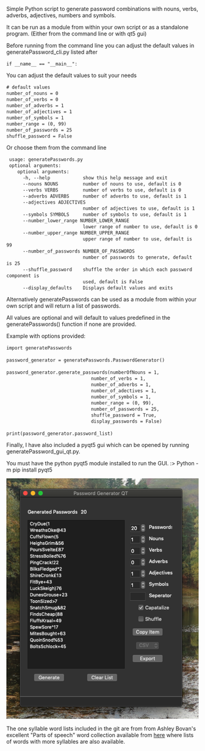 ﻿Simple Python script to generate password combinations with nouns, verbs, adverbs, adjectives, numbers and symbols.

 It can be run as a module from within your own script or as a standalone program. (Either from the command line or with 
 qt5 gui)

 Before running from the command line you can adjust the default values in generatePassword_cli.py listed after
 

    if __name__ == "__main__":

  You can adjust the default values to suit your needs

   
 
    # default values  
    number_of_nouns = 0 
    number_of_verbs = 0  
    number_of_adverbs = 1  
    number_of_adjectives = 1 
    number_of_symbols = 1  
    number_range = (0, 99) 
    number_of_passwords = 25 
    shuffle_password = False

Or choose them from the command line
  

     usage: generatePasswords.py  
     optional arguments:
        optional arguments:
          -h, --help            show this help message and exit
          --nouns NOUNS         number of nouns to use, default is 0
          --verbs VERBS         number of verbs to use, default is 0
          --adverbs ADVERBS     number of adverbs to use, default is 1
          --adjectives ADJECTIVES
                                number of adjectives to use, default is 1
          --symbols SYMBOLS     number of symbols to use, default is 1
          --number_lower_range NUMBER_LOWER_RANGE
                                lower range of number to use, default is 0
          --number_upper_range NUMBER_UPPER_RANGE
                                upper range of number to use, default is 99
          --number_of_passwords NUMBER_OF_PASSWORDS
                                number of passwords to generate, default is 25
          --shuffle_password    shuffle the order in which each password component is
                                used, default is False
          --display_defaults    Displays default values and exits
    

   
 Alternatively generatePasswords can be used as a module from within your own script and will return a list of passwords.
 
 All values are optional and will default to values predefined in the generatePasswords() function if none are provided.
 
 Example with options provided:
 

    import generatePasswords
    
    password_generator = generatePasswords.PasswordGenerator()

    password_generator.generate_passwords(numberOfNouns = 1,
                                   number_of_verbs = 1,
                                   number_of_adverbs = 1,
                                   number_of_adectives = 1,
                                   number_of_symbols = 1,
                                   number_range = (0, 99),
                                   number_of_passwords = 25,
                                   shuffle_password = True,
                                   display_passwords = False)
    
    print(password_generator.password_list)

Finally, I have also included a pyqt5 gui which can be opened by running generatePassword_gui_qt.py.

You must have the python pyqt5 module installed to run the GUI.
:> Python -m pip install pyqt5

![Image of gui](https://raw.githubusercontent.com/jpuk/python-simple-password-gen/master/password-generator-gui.png)

The one syllable word lists included in the git are from from Ashley Bovan's  excellent "Parts of speech" word collection available from [here](http://www.ashley-bovan.co.uk/words/partsofspeech.html) where lists of words with more syllables are also available.
 
